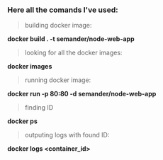 ### Here all the comands I've used:

> building docker image:

**docker build . -t semander/node-web-app**

> looking for all the docker images:

**docker images**

> running docker image:

**docker run -p 80:80 -d semander/node-web-app**

> finding ID

**docker ps**

> outputing logs with found ID:

**docker logs <container_id>**
